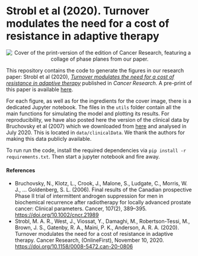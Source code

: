 # Strobl et al (2020). Turnover modulates the need for a cost of resistance in adaptive therapy

<p align="center">
  <img src="https://cancerres.aacrjournals.org/sites/default/files/styles/medium/public/highwire/canres/81/4.cover-source.jpg", alt="Cover of the print-version of the edition of Cancer Research, featuring a collage of phase planes from our paper."/>
</p>

This repository contains the code to generate the figures in our research paper: Strobl et al (2020), [*Turnover modulates the need for a cost of resistance in adaptive therapy*](https://cancerres.aacrjournals.org/content/81/4/1135) published in *Cancer Research*. A pre-print of this paper is available [here](https://www.biorxiv.org/content/biorxiv/early/2020/01/29/2020.01.22.914366.full.pdf). 

For each figure, as well as for the ingredients for the cover image, there is a dedicated Jupyter notebook. The files in the `utils` folder contain all the main functions for simulating the model and plotting its results. For reproducibility, we have also posted here the version of the clinical data by Bruchovsky et al (2007) which we downloaded from [here](http://www.nicholasbruchovsky.com/clinicalResearch.html) and analysed in July 2020. This is located in `data/clinicalData`. We thank the authors for making this data publicly available.

To run run the code, install the required dependencies via
`pip install -r requirements.txt`. Then start a jupyter notebook and fire away.

#### References

- ﻿Bruchovsky, N., Klotz, L., Crook, J., Malone, S., Ludgate, C., Morris, W. J., … Goldenberg, S. L. (2006). Final results of the Canadian prospective Phase II trial of intermittent androgen suppression for men in biochemical recurrence after radiotherapy for locally advanced prostate cancer: Clinical parameters. Cancer, 107(2), 389–395. https://doi.org/10.1002/cncr.21989
- ﻿Strobl, M. A. R., West, J., Viossat, Y., Damaghi, M., Robertson-Tessi, M., Brown, J. S., Gatenby, R. A., Maini, P. K., Anderson, A. R. A. (2020). Turnover modulates the need for a cost of resistance in adaptive therapy. Cancer Research, (OnlineFirst), November 10, 2020. https://doi.org/10.1158/0008-5472.can-20-0806